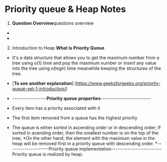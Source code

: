 # Priority queue & Heap Notes
1. **Question Overview**questions overview
* 
* 

2. Introduction to Heap
**What is Priority Queue**
* It's a data structure that allows you to get the maximum number from a tree using o(1) time
and pop the maximum number or insert any value into the tree using o(logn) time meanwhile
keeping the structures of the tree.

* [**To see another explanation**] (https://www.geeksforgeeks.org/priority-queue-set-1-introduction/)
* -----------------**Priority queue properties**-------------------------
* Every item has a priority associated with it
* The first item removed from a queue has the highest priority 
* The queue is either sorted in ascending order or in descending order;
If sorted in acending order, then the smallest number is on the top of the tree;
*On the other hand, the element with the maximum value in the heap will be removed first
in a priority queue with descending order.
*--------------------Priority queue implementation-------------------------
Priority queue is realized by heap.